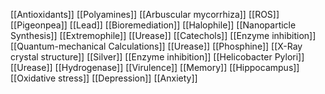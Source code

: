 [[Antioxidants]]
[[Polyamines]]
[[Arbuscular mycorrhiza]]
[[ROS]]
[[Pigeonpea]]
[[Lead]]
[[Bioremediation]]
[[Halophile]]
[[Nanoparticle Synthesis]]
[[Extremophile]]
[[Urease]]
[[Catechols]]
[[Enzyme inhibition]]
[[Quantum-mechanical Calculations]]
[[Urease]]
[[Phosphine]]
[[X-Ray crystal structure]]
[[Silver]]
[[Enzyme inhibition]]
[[Helicobacter Pylori]]
[[Urease]]
[[Hydrogenase]]
[[Virulence]]
[[Memory]]
[[Hippocampus]]
[[Oxidative stress]]
[[Depression]]
[[Anxiety]]

